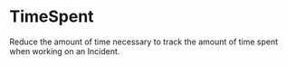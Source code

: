 # TimeSpent
Reduce the amount of time necessary to track the amount of time spent when working on an Incident. 
